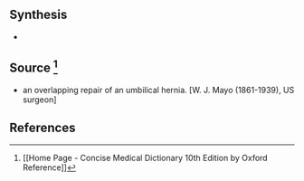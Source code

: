 ## Synthesis
- 
## Source [^1]
- an overlapping repair of an umbilical hernia. \[W. J. Mayo (1861-1939), US surgeon]
## References

[^1]: [[Home Page - Concise Medical Dictionary 10th Edition by Oxford Reference]]